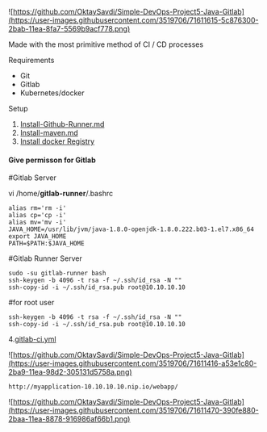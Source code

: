 
![https://github.com/OktaySavdi/Simple-DevOps-Project5-Java-Gitlab](https://user-images.githubusercontent.com/3519706/71611615-5c876300-2bab-11ea-8fa7-5569b9acf778.png)

Made with the most primitive method of CI / CD processes

Requirements

 - Git 
 - Gitlab
 - Kubernetes/docker

Setup

 1. [Install-Github-Runner.md](Install-Github-Runner.md)
 2. 
    [Install-maven.md](Install-maven.md)
 3. 
    [Install docker Registry](https://github.com/OktaySavdi/Simple-DevOps-Project1-Java-Jenkins)

    
#### [](https://github.com/OktaySavdi/Simple-DevOps-Project5-Java-Gitlab#permission)Give permisson for Gitlab

#Gitlab Server

vi /home/**gitlab-runner**/.bashrc

    alias rm='rm -i'
    alias cp='cp -i'
    alias mv='mv -i'
    JAVA_HOME=/usr/lib/jvm/java-1.8.0-openjdk-1.8.0.222.b03-1.el7.x86_64
    export JAVA_HOME
    PATH=$PATH:$JAVA_HOME

#Gitlab Runner Server

    sudo -su gitlab-runner bash
    ssh-keygen -b 4096 -t rsa -f ~/.ssh/id_rsa -N "" 
    ssh-copy-id -i ~/.ssh/id_rsa.pub root@10.10.10.10 

#for root user

    ssh-keygen -b 4096 -t rsa -f ~/.ssh/id_rsa -N "" 
    ssh-copy-id -i ~/.ssh/id_rsa.pub root@10.10.10.10

4.[gitlab-ci.yml](.gitlab-ci.yml)

![https://github.com/OktaySavdi/Simple-DevOps-Project5-Java-Gitlab](https://user-images.githubusercontent.com/3519706/71611416-a53e1c80-2ba9-11ea-98d2-305131d5758a.png)

    http://myapplication-10.10.10.10.nip.io/webapp/

![https://github.com/OktaySavdi/Simple-DevOps-Project5-Java-Gitlab](https://user-images.githubusercontent.com/3519706/71611470-390fe880-2baa-11ea-8878-916986af66b1.png)
